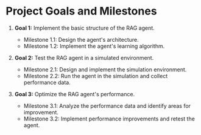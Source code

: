 # Project Goals and Milestones

1. **Goal 1:** Implement the basic structure of the RAG agent.
    - Milestone 1.1: Design the agent's architecture.
    - Milestone 1.2: Implement the agent's learning algorithm.

2. **Goal 2:** Test the RAG agent in a simulated environment.
    - Milestone 2.1: Design and implement the simulation environment.
    - Milestone 2.2: Run the agent in the simulation and collect performance data.

3. **Goal 3:** Optimize the RAG agent's performance.
    - Milestone 3.1: Analyze the performance data and identify areas for improvement.
    - Milestone 3.2: Implement performance improvements and retest the agent.
